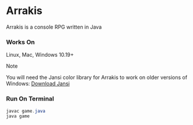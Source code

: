 # Arrakis

Arrakis is a console RPG written in Java

### Works On

Linux, Mac, Windows 10.19+

>[!NOTE]
>You will need the Jansi color library for Arrakis to work on older versions of Windows: [Download Jansi](https://fusesource.github.io/jansi/)

### Run On Terminal

```java
javac game.java
java game
```

<p><br></p> 
